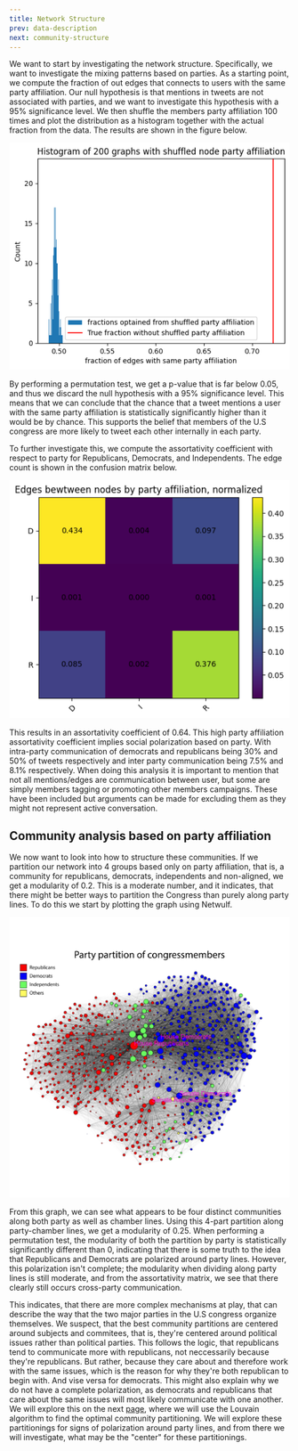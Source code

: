 ```yaml
---
title: Network Structure
prev: data-description
next: community-structure
---
```


<!-- 
Specifically, we start off by investigating the relationship between democrats and republicans to establish, whether our big community (the U.S congress) can in fact be divided into seperate communities based on political affiliation. We do this by looking at the modularity of dividing the users into communities based on political affiliation using the Louvain algorithm. We also look at the assortativity between the different political affiliation. [Network-structure](network-structure)
-->

We want to start by investigating the network structure. Specifically, we want to investigate the mixing patterns based on parties. As a starting point, we compute the fraction of out edges that connects to users with the same party affiliation. Our null hypothesis is that mentions in tweets are not associated with parties, and we want to investigate this hypothesis with a 95% significance level. We then shuffle the members party affiliation 100 times and plot the distribution as a histogram together with the actual fraction from the data. The results are shown in the figure below. 

![](/images/histogram-frac-edges-party.png)

<!-- t-test virker  -> implications -->
By performing a permutation test, we get a p-value that is far below 0.05, and thus we discard the null hypothesis with a 95% significance level. This means that we can conclude that the chance that a tweet mentions a user with the same party affiliation is statistically significantly higher than it would be by chance. This supports the belief that members of the U.S congress are more likely to tweet each other internally in each party.
 
<!-- Vi regner assortativity coefficient with respect to party, det har også implications -->
To further investigate this, we compute the assortativity coefficient with respect to party for Republicans, Democrats, and Independents. The edge count is shown in the confusion matrix below.


![](/images/matrixe.png)

This results in an assortativity coefficient of 0.64. 
This high party affiliation assortativity coefficient implies social polarization based on party. With intra-party communication of democrats and republicans being 30% and 50% of tweets respectively and inter party communication being 7.5% and 8.1% respectively.
When doing this analysis it is important to mention that not all mentions/edges are communication between user, but some are simply members tagging or promoting other members campaigns. These have been included but arguments can be made for excluding them as they might not represent active conversation.

## Community analysis based on party affiliation 
<!-- Vi kigger nu på community party-party wise -->
We now want to look into how to structure these communities. If we partition our network into 4 groups based only on party affiliation, that is, a community for republicans, democrats, independents and non-aligned, we get a modularity of 0.2. This is a moderate number, and it indicates, that there might be better ways to partition the Congress than purely along party lines. To do this we start by plotting the graph using Netwulf.

![](/images/nwpartyai.png)

From this graph, we can see what appears to be four distinct communities along both party as well as chamber lines. Using this 4-part partition along party-chamber lines, we get a modularity of 0.25. 
When performing a permutation test, the modularity of both the partition by party is statistically significantly different than 0, indicating that there is some truth to the idea that Republicans and Democrats are polarized around party lines. <!--At the very least, it indicates that the amount of intra-party clustering the respective parties' chambers do is non-random, and that there therefore is a degree of polarization. -->
However, this polarization isn't complete; the modularity when dividing along party lines is still moderate, and from the assortativity matrix, we see that there clearly still occurs cross-party communication.

<!-- Dette er allerede sagt i de forige sectioner.
However, due to the moderate value of our modularity, we belive that we can still find  better clusterings than simply party-party or party-chamber.
If we look at our assortativity, we furthermore get an indication of polarization among congressmember. We have an assortativity around party-lines above 0.6, clearly indicating, that there is a higher probability of congress members to communicate with their own party-peers than with those of the opposite party.However, as can be seen from the assortativity matrix, it isn't completely divided; We do see some cross-party communication. 

All of these statistics, seems to indication, that there is some level of polarization in the U.S congress. We see this in the way, that we get a modularity significantly different from 0 when we divide our graph into party-party or party-chamber, and through the high level of party-party assortavitiy. 
 -->

This indicates, that there are more complex mechanisms at play, that can describe the way that the two major parties in the U.S congress organize themselves. We suspect, that the best community partitions are centered around subjects and commitees, that is, they're centered around political issues rather than political parties. This follows the logic, that republicans tend to communicate more with republicans, not neccessarily because they're republicans. But rather, because they care about and therefore work with the same issues, which is the reason for why they're both republican to begin with. And vise versa for democrats. This might also explain why we do not have a complete polarization, as democrats and republicans that care about the same issues will most likely communicate with one another. We will explore this on the next [page](community-structure), where we will use the Louvain algorithm to find the optimal community partitioning. We will explore these partitionings for signs of polarization around party lines, and from there we will investigate, what may be the "center" for these partitionings.









<!--- 
Lorem ipsum dolor sit amet, consectetur adipiscing elit. In nulla tellus, tempus sed lobortis quis, venenatis ac ante. Maecenas accumsan augue ultricies metus hendrerit, in ultrices urna fringilla. Suspendisse lobortis egestas magna, sit amet fermentum ligula tincidunt vitae. Suspendisse cursus non dui a vulputate. Cras vestibulum vulputate enim eu placerat. Ut scelerisque semper justo sit amet auctor. Aliquam sit amet iaculis tortor.

> Nulla in justo hendrerit, tincidunt mauris et, porta est. Donec in leo vitae est ultrices dapibus id nec tortor. Maecenas ut ipsum eu nisl cursus facilisis scelerisque eu ex. Aliquam euismod elementum libero, at vehicula ipsum.

Nam commodo lorem quis tortor euismod, ut ultrices orci aliquet. Sed eget dui nec sem ullamcorper convallis id nec ante. Aliquam ultricies a massa quis semper. Donec suscipit augue ut sagittis hendrerit. Aliquam erat volutpat. Proin aliquet maximus nibh, id aliquet justo maximus at. Sed accumsan ante id aliquam pellentesque. Aliquam nec hendrerit quam. Suspendisse maximus eros sollicitudin, accumsan turpis eu, blandit nulla. Nunc lorem elit, molestie at libero gravida, placerat consectetur ante. Sed tincidunt viverra tellus a vehicula.

Lorem ipsum dolor sit amet, consectetur adipiscing elit. Nam blandit lobortis turpis. Praesent porttitor, turpis eu posuere molestie, sem dolor scelerisque sapien, eu aliquet ante felis ac metus. Pellentesque semper ultricies urna. Aenean auctor, turpis ut convallis ultrices, eros tellus bibendum risus, eu varius velit ante et diam. In suscipit lorem orci, eu placerat nibh dignissim ut. Nullam consequat nisl dui, in ornare risus porttitor sed. Integer vitae nibh semper purus ultrices rutrum. Pellentesque non diam ornare, imperdiet elit a, tempus lacus. Suspendisse viverra euismod dapibus.
--->
